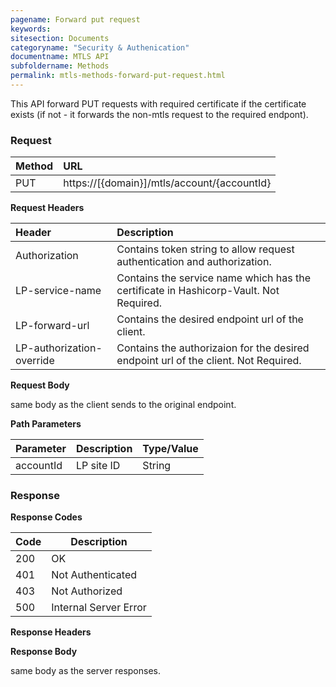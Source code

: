 ```yaml
---
pagename: Forward put request
keywords:
sitesection: Documents
categoryname: "Security & Authenication"
documentname: MTLS API
subfoldername: Methods
permalink: mtls-methods-forward-put-request.html
---
```


This API forward PUT requests with required certificate if the certificate exists (if not - it forwards the non-mtls request to the required endpont).


### Request

 |Method|      URL|  
 |:--------  |:---  |
 |PUT|  https://[{domain}]/mtls/account/{accountId} |


**Request Headers**

 |Header         |Description  |
 |:------|        :--------  |
 |Authorization|    Contains token string to allow request authentication and authorization.|
 |LP-service-name|    Contains the service name which has the certificate in Hashicorp-Vault. Not Required.  |
 |LP-forward-url|    Contains the desired endpoint url of the client.  |
 |LP-authorization-override|    Contains the authorizaion for the desired endpoint url of the client. Not Required. |

**Request Body**

same body as the client sends to the original endpoint.

**Path Parameters**

 |Parameter|  Description|  Type/Value |
 |:------    |:--------    |:--------|
 |accountId|  LP site ID |   String |

### Response

**Response Codes**

| Code | Description           |
|------|-----------------------|
| 200  | OK                    |
| 401  | Not Authenticated     |
| 403  | Not Authorized        |
| 500  | Internal Server Error |


**Response Headers**

**Response Body**

same body as the server responses.
